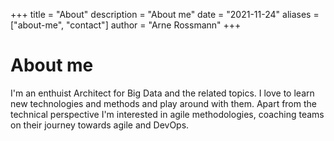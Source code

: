 +++
title = "About"
description = "About me"
date = "2021-11-24"
aliases = ["about-me", "contact"]
author = "Arne Rossmann"
+++

# About me

I'm an enthuist Architect for Big Data and the related topics. I love to learn new technologies and methods and play around with them. Apart from the technical perspective I'm interested in agile methodologies, coaching teams on their journey towards agile and DevOps.

